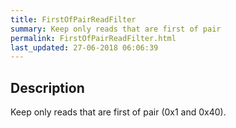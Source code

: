 ```yaml
---
title: FirstOfPairReadFilter
summary: Keep only reads that are first of pair
permalink: FirstOfPairReadFilter.html
last_updated: 27-06-2018 06:06:39
---
```



## Description

Keep only reads that are first of pair (0x1 and 0x40).

